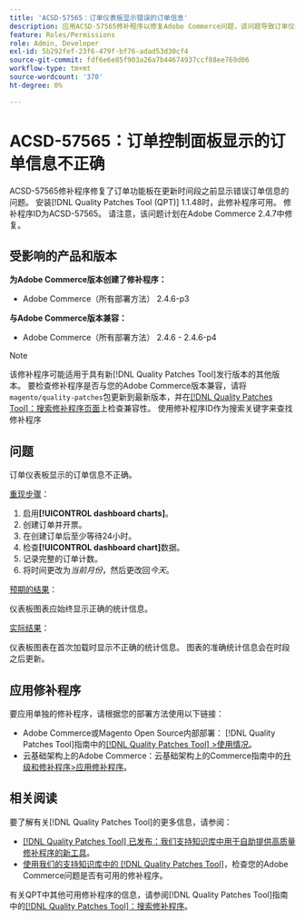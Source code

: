 ```yaml
---
title: 'ACSD-57565：订单仪表板显示错误的订单信息'
description: 应用ACSD-57565修补程序以修复Adobe Commerce问题，该问题导致订单仪表板在更新时段之前显示错误的订单信息。
feature: Roles/Permissions
role: Admin, Developer
exl-id: 5b292fef-23f6-479f-bf76-adad53d30cf4
source-git-commit: fdf6e6e85f903a26a7b44674937ccf88ee769d06
workflow-type: tm+mt
source-wordcount: '370'
ht-degree: 0%

---
```


# ACSD-57565：订单控制面板显示的订单信息不正确

ACSD-57565修补程序修复了订单功能板在更新时间段之前显示错误订单信息的问题。 安装[!DNL Quality Patches Tool (QPT)] 1.1.48时，此修补程序可用。 修补程序ID为ACSD-57565。 请注意，该问题计划在Adobe Commerce 2.4.7中修复。

## 受影响的产品和版本

**为Adobe Commerce版本创建了修补程序：**

* Adobe Commerce（所有部署方法） 2.4.6-p3

**与Adobe Commerce版本兼容：**

* Adobe Commerce（所有部署方法） 2.4.6 - 2.4.6-p4

>[!NOTE]
>
>该修补程序可能适用于具有新[!DNL Quality Patches Tool]发行版本的其他版本。 要检查修补程序是否与您的Adobe Commerce版本兼容，请将`magento/quality-patches`包更新到最新版本，并在[[!DNL Quality Patches Tool]：搜索修补程序页面](https://experienceleague.adobe.com/tools/commerce-quality-patches/index.html)上检查兼容性。 使用修补程序ID作为搜索关键字来查找修补程序

## 问题

订单仪表板显示的订单信息不正确。

<u>重现步骤</u>：

1. 启用&#x200B;**[!UICONTROL dashboard charts]**。
1. 创建订单并开票。
1. 在创建订单后至少等待24小时。
1. 检查&#x200B;**[!UICONTROL dashboard chart]**&#x200B;数据。
1. 记录完整的订单计数。
1. 将时间更改为&#x200B;*当前月份*，然后更改回&#x200B;*今天*。

<u>预期的结果</u>：

仪表板图表应始终显示正确的统计信息。

<u>实际结果</u>：

仪表板图表在首次加载时显示不正确的统计信息。 图表的准确统计信息会在时段之后更新。

## 应用修补程序

要应用单独的修补程序，请根据您的部署方法使用以下链接：

* Adobe Commerce或Magento Open Source内部部署： [!DNL Quality Patches Tool]指南中的[[!DNL Quality Patches Tool] >使用情况](https://experienceleague.adobe.com/docs/commerce-operations/tools/quality-patches-tool/usage.html)。
* 云基础架构上的Adobe Commerce：云基础架构上的Commerce指南中的[升级和修补程序>应用修补程序](https://experienceleague.adobe.com/docs/commerce-cloud-service/user-guide/develop/upgrade/apply-patches.html)。

## 相关阅读

要了解有关[!DNL Quality Patches Tool]的更多信息，请参阅：

* [[!DNL Quality Patches Tool] 已发布：我们支持知识库中用于自助提供高质量修补程序的新工具](/help/announcements/adobe-commerce-announcements/magento-quality-patches-released-new-tool-to-self-serve-quality-patches.md)。
* [使用我们的支持知识库中的 [!DNL Quality Patches Tool]](/help/support-tools/patches-available-in-qpt-tool/check-patch-for-magento-issue-with-magento-quality-patches.md)，检查您的Adobe Commerce问题是否有可用的修补程序。

有关QPT中其他可用修补程序的信息，请参阅[!DNL Quality Patches Tool]指南中的[[!DNL Quality Patches Tool]：搜索修补程序](https://experienceleague.adobe.com/tools/commerce-quality-patches/index.html)。

